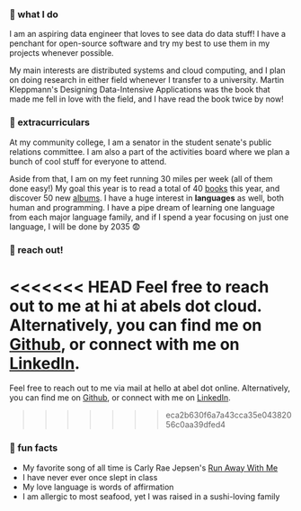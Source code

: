 ---
---

### 🍋 what I do
I am an aspiring data engineer that loves to see data do data stuff! I have a penchant for open-source software and try my best to use them in my projects whenever possible.

My main interests are distributed systems and cloud computing, and I plan on doing research in either field whenever I transfer to a university. Martin Kleppmann's Designing Data-Intensive Applications was the book that made me fell in love with the field, and I have read the book twice by now!

### 🍎 extracurriculars
At my community college, I am a senator in the student senate's public relations committee. I am also a part of the activities board where we plan a bunch of cool stuff for everyone to attend. 

Aside from that, I am on my feet running 30 miles per week (all of them done easy!) My goal this year is to read a total of 40 [books](https://www.goodreads.com/belzki) this year, and discover 50 new [albums](https://www.last.fm/user/syllabel).
I have a huge interest in **languages** as well, both human and programming. I have a pipe dream of learning one language from each major language family, and if I spend a year focusing on just one language, I will be done by 2035 😨

### 🍓 reach out!
<<<<<<< HEAD
Feel free to reach out to me at hi at abels dot cloud. Alternatively, you can find me on [Github](http://github.com/abelkartwii/), or connect with me on [LinkedIn](http://linkedin.com/abel.kartawinata/).
=======
Feel free to reach out to me via mail at hello at abel dot online. Alternatively, you can find me on [Github](http://github.com/abelkartwii/), or connect with me on [LinkedIn](http://linkedin.com/abel.kartawinata/).
>>>>>>> eca2b630f6a7a43cca35e04382056c0aa39dfed4

### 🍑 fun facts
- My favorite song of all time is Carly Rae Jepsen's [Run Away With Me](https://www.youtube.com/watch?v=TeccAtqd5K8)
- I have never ever once slept in class
- My love language is words of affirmation
- I am allergic to most seafood, yet I was raised in a sushi-loving family
